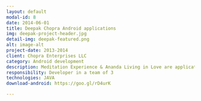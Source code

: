 ```yaml
---
layout: default
modal-id: 8
date: 2014-06-01
title: Deepak Chopra Android applications
img: deepak-project-header.jpg
detail-img: deepak-featured.png
alt: image-alt
project-date: 2013-2014
client: Chopra Enterprises LLC
category: Android development
description: Meditation Experience & Ananda Living in Love are applications for Deepak Chopra’s meditation products on mobile phone and tablets. The users can synchronize their purchased libraries within the application that they can stream or download for offline use. The libraries behave as albums, can be played while the application is running or even if closed. Screen lock and notification controls are used for the best experience. <p>Meditation Experience has more than 100k downloads, while Ananda has been unlisted from the Play store however it reached more than 500k USD through IAP</p>
responsibility: Developer in a team of 3
technologies: JAVA
download-android: https://goo.gl/rD4urK

---
```

